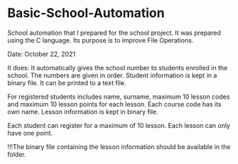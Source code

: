# Basic-School-Automation
School automation that I prepared for the school project.
It was prepared using the C language. Its purpose is to improve File Operations.

Date: October 22, 2021

It does:
It automatically gives the school number to students enrolled in the school. The numbers are given in order.
Student information is kept in a binary file. It can be printed to a text file.

For registered students includes name, surname, maximum 10 lesson codes and maximum 10 lesson points for each lesson. Each course code has its own name.
Lesson information is kept in binary file.

Each student can register for a maximum of 10 lesson. Each lesson can only have one point.


!!!The binary file containing the lesson information should be available in the folder.
